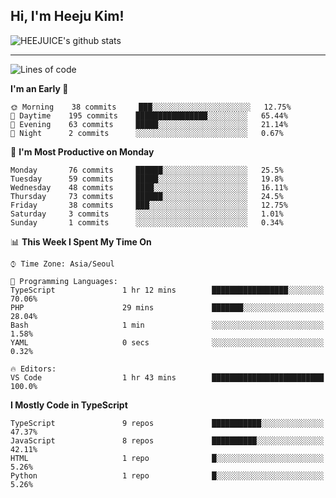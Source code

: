 ## Hi, I'm Heeju Kim!

![HEEJUICE's github stats](https://github-readme-stats.vercel.app/api?username=HEEJUICE&show_icons=true)

---
<!--START_SECTION:waka-->
![Lines of code](https://img.shields.io/badge/From%20Hello%20World%20I%27ve%20Written-8.2%20million%20lines%20of%20code-blue)

**I'm an Early 🐤** 

```text
🌞 Morning    38 commits     ███░░░░░░░░░░░░░░░░░░░░░░   12.75% 
🌆 Daytime    195 commits    ████████████████░░░░░░░░░   65.44% 
🌃 Evening    63 commits     █████░░░░░░░░░░░░░░░░░░░░   21.14% 
🌙 Night      2 commits      ░░░░░░░░░░░░░░░░░░░░░░░░░   0.67%

```
📅 **I'm Most Productive on Monday** 

```text
Monday       76 commits     ██████░░░░░░░░░░░░░░░░░░░   25.5% 
Tuesday      59 commits     █████░░░░░░░░░░░░░░░░░░░░   19.8% 
Wednesday    48 commits     ████░░░░░░░░░░░░░░░░░░░░░   16.11% 
Thursday     73 commits     ██████░░░░░░░░░░░░░░░░░░░   24.5% 
Friday       38 commits     ███░░░░░░░░░░░░░░░░░░░░░░   12.75% 
Saturday     3 commits      ░░░░░░░░░░░░░░░░░░░░░░░░░   1.01% 
Sunday       1 commits      ░░░░░░░░░░░░░░░░░░░░░░░░░   0.34%

```


📊 **This Week I Spent My Time On** 

```text
⌚︎ Time Zone: Asia/Seoul

💬 Programming Languages: 
TypeScript               1 hr 12 mins        █████████████████░░░░░░░░   70.06% 
PHP                      29 mins             ███████░░░░░░░░░░░░░░░░░░   28.04% 
Bash                     1 min               ░░░░░░░░░░░░░░░░░░░░░░░░░   1.58% 
YAML                     0 secs              ░░░░░░░░░░░░░░░░░░░░░░░░░   0.32%

🔥 Editors: 
VS Code                  1 hr 43 mins        █████████████████████████   100.0%

```

**I Mostly Code in TypeScript** 

```text
TypeScript               9 repos             ███████████░░░░░░░░░░░░░░   47.37% 
JavaScript               8 repos             ██████████░░░░░░░░░░░░░░░   42.11% 
HTML                     1 repo              █░░░░░░░░░░░░░░░░░░░░░░░░   5.26% 
Python                   1 repo              █░░░░░░░░░░░░░░░░░░░░░░░░   5.26%

```



<!--END_SECTION:waka-->
